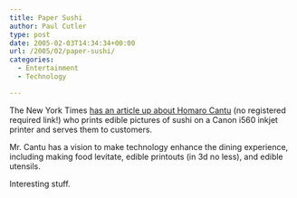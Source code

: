 ```yaml
---
title: Paper Sushi
author: Paul Cutler
type: post
date: 2005-02-03T14:34:34+00:00
url: /2005/02/paper-sushi/
categories:
  - Entertainment
  - Technology

---
```

The New York Times [has an article up about Homaro Cantu][1] (no registered required link!) who prints edible pictures of sushi on a Canon i560 inkjet printer and serves them to customers.

Mr. Cantu has a vision to make technology enhance the dining experience, including making food levitate, edible printouts (in 3d no less), and edible utensils.

Interesting stuff.

 [1]: http://www.nytimes.com/2005/02/03/technology/circuits/03chef.html?ex=1265086800&en=86bc342e2ce05d47&ei=5088&partner=rssnyt
